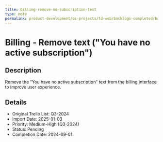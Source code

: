 ```yaml
---
title: billing-remove-no-subscription-text
type: note
permalink: product-development/os-projects/td-web/backlogs-completed/backlog-specs/billing-remove-no-subscription-text
---
```


# Billing - Remove text ("You have no active subscription")

## Description
Remove the "You have no active subscription" text from the billing interface to improve user experience.

## Details
- Original Trello List: Q3-2024
- Import Date: 2025-01-03
- Priority: Medium-High (Q3-2024)
- Status: Pending
- Completion Date: 2024-09-01